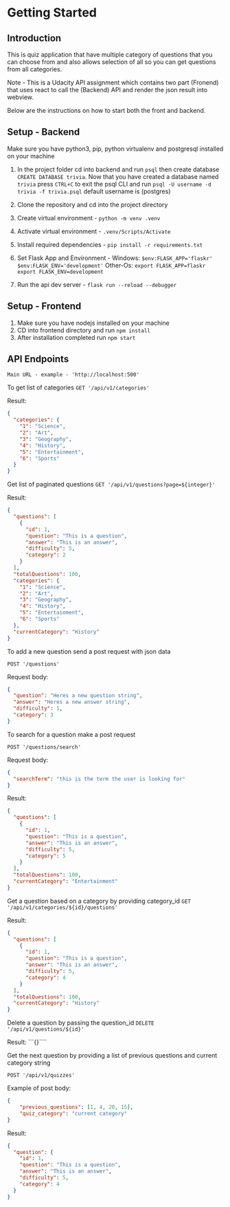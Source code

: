 # Getting Started

## Introduction

This is quiz application that have multiple category of questions that you can choose from and also allows selection of all so you can get questions from all categories.

Note - This is a Udacity API assignment which contains two part (Fronend) that uses react to call the (Backend) API and render the json result into webview.

Below are the instructions on how to start both the front and backend.

## Setup - Backend

Make sure you have python3, pip, python virtualenv and postgresql installed on your machine

1. In the project folder cd into backend and run `psql` then create database `CREATE DATABASE trivia`.
Now that you have created a database named `trivia` press `CTRL+C` to exit the psql CLI and run `psql -U username -d trivia -f trivia.psql` default username is (postgres)

2. Clone the repository and cd into the project directory
3. Create virtual environment - `python -m venv .venv`
4. Activate virtual environment - `.venv/Scripts/Activate`
5. Install required dependencies - `pip install -r requirements.txt`
6. Set Flask App and Environment - Windows: `$env:FLASK_APP='flaskr'  $env:FLASK_ENV='development'` Other-Os: `export FLASK_APP=flaskr` `export FLASK_ENV=development`
7. Run the api dev server - `flask run --reload --debugger`


## Setup - Frontend

1. Make sure you have nodejs installed on your machine
2. CD into frontend directory and run `npm install`
3. After installation completed run `npm start`

## API Endpoints

`Main URL - example - 'http://localhost:500'`

To get list of categories
`GET '/api/v1/categories'`

Result:
```json
{
  "categories": {
    "1": "Science",
    "2": "Art",
    "3": "Geography",
    "4": "History",
    "5": "Entertainment",
    "6": "Sports"
  }
}
```
Get list of paginated questions
`GET '/api/v1/questions?page=${integer}'`

Result:
```json
{
  "questions": [
    {
      "id": 1,
      "question": "This is a question",
      "answer": "This is an answer",
      "difficulty": 5,
      "category": 2
    }
  ],
  "totalQuestions": 100,
  "categories": {
    "1": "Science",
    "2": "Art",
    "3": "Geography",
    "4": "History",
    "5": "Entertainment",
    "6": "Sports"
  },
  "currentCategory": "History"
}
```

To add a new question send a post request with json data 

`POST '/questions'`

Request body:
```json
{
  "question": "Heres a new question string",
  "answer": "Heres a new answer string",
  "difficulty": 1,
  "category": 3
}
```

To search for a question make a post request

`POST '/questions/search'`

Request body:
```json
{
  "searchTerm": "this is the term the user is looking for"
}
```
Result:
```json
{
  "questions": [
    {
      "id": 1,
      "question": "This is a question",
      "answer": "This is an answer",
      "difficulty": 5,
      "category": 5
    }
  ],
  "totalQuestions": 100,
  "currentCategory": "Entertainment"
}
```

Get a question based on a category by providing category_id
`GET '/api/v1/categories/${id}/questions'`

Result:
```json
{
  "questions": [
    {
      "id": 1,
      "question": "This is a question",
      "answer": "This is an answer",
      "difficulty": 5,
      "category": 4
    }
  ],
  "totalQuestions": 100,
  "currentCategory": "History"
}
```

Delete a question by passing the question_id
`DELETE '/api/v1/questions/${id}'`

Result:
```{}````

Get the next question by providing a list of previous questions and current category string

`POST '/api/v1/quizzes'`

Example of post body:
```json
{
    "previous_questions": [1, 4, 20, 15],
    "quiz_category": "current category"   
}
```

Result:
```json
{
  "question": {
    "id": 1,
    "question": "This is a question",
    "answer": "This is an answer",
    "difficulty": 5,
    "category": 4
  }
}
```
